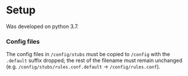 # Setup

Was developed on python 3.7.


### Config files
The config files in `/config/stubs` must be copied to `/config` with the
`.default` suffix dropped; the rest of the filename must remain unchanged (e.g.
`/config/stubs/rules.conf.default` -> `/config/rules.conf`).
